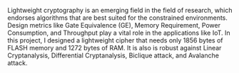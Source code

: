 Lightweight cryptography is an emerging field in the field of research, which endorses algorithms that are best suited for the constrained environments. Design metrics like Gate Equivalence (GE), Memory Requirement, Power Consumption, and Throughput play a vital role in the applications like IoT. In this project, I designed a lightweight cipher that needs only 1856 bytes of FLASH memory and 1272 bytes of RAM. It is also is robust against Linear Cryptanalysis, Differential Cryptanalysis, Biclique attack, and Avalanche attack.
